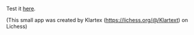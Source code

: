 Test it [here](https://github.com/NavneetRaj45/Learn_Square_Names).

(This small app was created by Klartex (https://lichess.org/@/Klartext) on Lichess)
